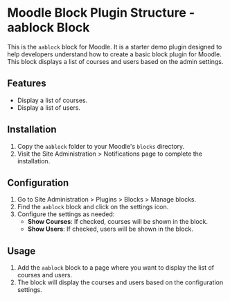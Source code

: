 # Moodle Block Plugin Structure -  aablock Block

This is the `aablock` block for Moodle. It is a starter demo plugin designed to help developers understand how to create a basic block plugin for Moodle. This block displays a list of courses and users based on the admin settings.

## Features

- Display a list of courses.
- Display a list of users.

## Installation

1. Copy the `aablock` folder to your Moodle's `blocks` directory.
2. Visit the Site Administration > Notifications page to complete the installation.

## Configuration

1. Go to Site Administration > Plugins > Blocks > Manage blocks.
2. Find the `aablock` block and click on the settings icon.
3. Configure the settings as needed:
   - **Show Courses**: If checked, courses will be shown in the block.
   - **Show Users**: If checked, users will be shown in the block.

## Usage

1. Add the `aablock` block to a page where you want to display the list of courses and users.
2. The block will display the courses and users based on the configuration settings.
